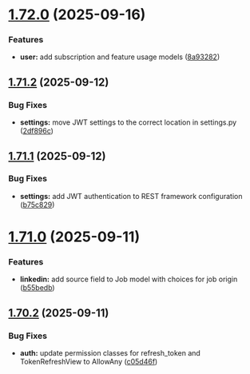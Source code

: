 # [1.72.0](https://github.com/ghorbani-mohammad/Django-Social-Networks-Crawler/compare/v1.71.2...v1.72.0) (2025-09-16)


### Features

* **user:** add subscription and feature usage models ([8a93282](https://github.com/ghorbani-mohammad/Django-Social-Networks-Crawler/commit/8a932824213aee2d53bce53b9779bc14126a13d4))



## [1.71.2](https://github.com/ghorbani-mohammad/Django-Social-Networks-Crawler/compare/v1.71.1...v1.71.2) (2025-09-12)


### Bug Fixes

* **settings:** move JWT settings to the correct location in settings.py ([2df896c](https://github.com/ghorbani-mohammad/Django-Social-Networks-Crawler/commit/2df896c37c8b337c5b15e3e406d72ee9625930fe))



## [1.71.1](https://github.com/ghorbani-mohammad/Django-Social-Networks-Crawler/compare/v1.71.0...v1.71.1) (2025-09-12)


### Bug Fixes

* **settings:** add JWT authentication to REST framework configuration ([b75c829](https://github.com/ghorbani-mohammad/Django-Social-Networks-Crawler/commit/b75c8295bdecfba52c95fc87a5dffa2b02cd859e))



# [1.71.0](https://github.com/ghorbani-mohammad/Django-Social-Networks-Crawler/compare/v1.70.2...v1.71.0) (2025-09-11)


### Features

* **linkedin:** add source field to Job model with choices for job origin ([b55bedb](https://github.com/ghorbani-mohammad/Django-Social-Networks-Crawler/commit/b55bedbf6c47b116cc585152471c23e29803a329))



## [1.70.2](https://github.com/ghorbani-mohammad/Django-Social-Networks-Crawler/compare/v1.70.1...v1.70.2) (2025-09-11)


### Bug Fixes

* **auth:** update permission classes for refresh_token and TokenRefreshView to AllowAny ([c05d46f](https://github.com/ghorbani-mohammad/Django-Social-Networks-Crawler/commit/c05d46fe24c084a848415d4819ca8129771feb78))



